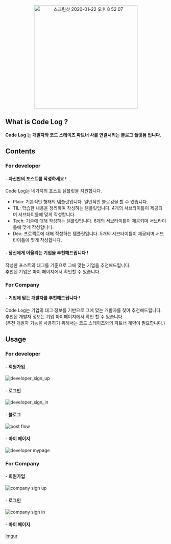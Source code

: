 <p align="center"> 
<img width="324" alt="스크린샷 2020-01-22 오후 8 52 07" src="https://user-images.githubusercontent.com/54742523/75141203-d06d6400-5733-11ea-892c-41d6ba5f4213.png">
  
   
###
###

## What is Code Log ?  
**Code Log 는 개발자와 코드 스테이츠 파트너 사를 연결시키는 블로그 플랫폼 입니다.**

## Contents

### For developer

#### - 자신만의 포스트를 작성하세요 !
  Code Log는 네가지의 포스트 템플릿을 지원합니다.  
  
  - Plain: 기본적인 형태의 템플릿입니다. 일반적인 블로깅을 할 수 있습니다.
  - TIL: 학습한 내용을 정리하여 작성하는 템플릿입니다. 4개의 서브타이틀이 제공되며 서브타이틀에 맞게 작성합니다.
  - Tech: 기술에 대해 작성하는 템플릿입니다. 6개의 서브타이틀이 제공되며 서브타이틀에 맞게 작성합니다.
  - Dev: 프로젝트에 대해 작성하는 템플릿입니다. 5개의 서브타이틀이 제공되며 서브타이틀에 맞게 작성합니다.

#### - 당신에게 어울리는 기업을 추천해드립니다 !
  작성한 포스트의 태그를 기준으로 그에 맞는 기업을 추천해드립니다.  
  추천된 기업은 마이 페이지에서 확인할 수 있습니다.

### For Company

#### - 기업에 맞는 개발자를 추천해드립니다 !
  Code Log는 기업의 태그 정보를 기반으로 그에 맞는 개발자를 찾아 추천해드립니다.  
  추천된 개발자 정보는 기업 마이페이지에서 확인 할 수 있습니다.  
    (추천 개발자 기능을 사용하기 위해서는 코드 스테이츠와의 파트너 계약이 필요합니다.)

  
## Usage

### For developer


#### - 회원가입  
![developer_sign_up](https://user-images.githubusercontent.com/54742523/75148803-dd924f00-5743-11ea-8a80-4183de17fd07.gif)  

#### - 로그인
  ![developer_sign_in](https://user-images.githubusercontent.com/54742523/75148906-20542700-5744-11ea-9ea2-da56d9674afe.gif)

#### - 블로그
![post flow](https://user-images.githubusercontent.com/54742523/75155955-6b763600-5754-11ea-9b59-c78505e92d27.gif)

#### - 마이 페이지
![developer mypage](https://user-images.githubusercontent.com/54742523/75155883-4da8d100-5754-11ea-918f-14acd7998851.gif)

### For Company


#### - 회원가입  
 ![company sign up](https://user-images.githubusercontent.com/54742523/75155819-310c9900-5754-11ea-9a40-429f6e27025d.gif)


#### - 로그인
![company sign in](https://user-images.githubusercontent.com/54742523/75155874-497cb380-5754-11ea-8cae-c468f9cc7f64.gif)

#### - 마이 페이지
[Imgur](https://i.imgur.com/CSlO1LH.gifv)

